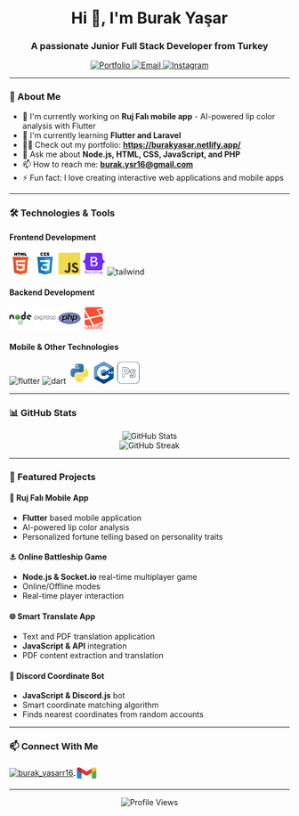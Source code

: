<h1 align="center">Hi 👋, I'm Burak Yaşar</h1>
<h3 align="center">A passionate Junior Full Stack Developer from Turkey</h3>

<p align="center">
  <a href="https://lucent-truffle-3b6c5c.netlify.app/" target="_blank">
    <img src="https://img.shields.io/badge/Portfolio-000000?style=for-the-badge&logo=netlify&logoColor=white" alt="Portfolio" />
  </a>
  <a href="mailto:burak.ysr16@gmail.com" target="_blank">
    <img src="https://img.shields.io/badge/Email-D14836?style=for-the-badge&logo=gmail&logoColor=white" alt="Email" />
  </a>
  <a href="https://instagram.com/burak_yasarr16" target="_blank">
    <img src="https://img.shields.io/badge/Instagram-E4405F?style=for-the-badge&logo=instagram&logoColor=white" alt="Instagram" />
  </a>
</p>

---

### 🚀 About Me

- 🔭 I'm currently working on **Ruj Falı mobile app** - AI-powered lip color analysis with Flutter
- 🌱 I'm currently learning **Flutter and Laravel**
- 👨‍💻 Check out my portfolio: **https://burakyasar.netlify.app/**
- 💬 Ask me about **Node.js, HTML, CSS, JavaScript, and PHP**
- 📫 How to reach me: **burak.ysr16@gmail.com**
- ⚡ Fun fact: I love creating interactive web applications and mobile apps

---

### 🛠️ Technologies & Tools

#### Frontend Development
<p>
  <img src="https://raw.githubusercontent.com/devicons/devicon/master/icons/html5/html5-original-wordmark.svg" alt="html5" width="40" height="40"/>
  <img src="https://raw.githubusercontent.com/devicons/devicon/master/icons/css3/css3-original-wordmark.svg" alt="css3" width="40" height="40"/>
  <img src="https://raw.githubusercontent.com/devicons/devicon/master/icons/javascript/javascript-original.svg" alt="javascript" width="40" height="40"/>
  <img src="https://raw.githubusercontent.com/devicons/devicon/master/icons/bootstrap/bootstrap-plain-wordmark.svg" alt="bootstrap" width="40" height="40"/>
  <img src="https://www.vectorlogo.zone/logos/tailwindcss/tailwindcss-icon.svg" alt="tailwind" width="40" height="40"/>
</p>

#### Backend Development
<p>
  <img src="https://raw.githubusercontent.com/devicons/devicon/master/icons/nodejs/nodejs-original-wordmark.svg" alt="nodejs" width="40" height="40"/>
  <img src="https://raw.githubusercontent.com/devicons/devicon/master/icons/express/express-original-wordmark.svg" alt="express" width="40" height="40"/>
  <img src="https://raw.githubusercontent.com/devicons/devicon/master/icons/php/php-original.svg" alt="php" width="40" height="40"/>
  <img src="https://raw.githubusercontent.com/devicons/devicon/master/icons/laravel/laravel-plain-wordmark.svg" alt="laravel" width="40" height="40"/>
</p>

#### Mobile & Other Technologies
<p>
  <img src="https://www.vectorlogo.zone/logos/flutterio/flutterio-icon.svg" alt="flutter" width="40" height="40"/>
  <img src="https://www.vectorlogo.zone/logos/dartlang/dartlang-icon.svg" alt="dart" width="40" height="40"/>
  <img src="https://raw.githubusercontent.com/devicons/devicon/master/icons/python/python-original.svg" alt="python" width="40" height="40"/>
  <img src="https://raw.githubusercontent.com/devicons/devicon/master/icons/cplusplus/cplusplus-original.svg" alt="cplusplus" width="40" height="40"/>
  <img src="https://raw.githubusercontent.com/devicons/devicon/master/icons/photoshop/photoshop-line.svg" alt="photoshop" width="40" height="40"/>
</p>

---

### 📊 GitHub Stats

<p align="center">
  <img src="https://github-readme-stats.vercel.app/api?username=DJmovie12&show_icons=true&theme=radical" alt="GitHub Stats" />
  <br/>
  <img src="https://github-readme-streak-stats.herokuapp.com/?user=DJmovie12&theme=radical" alt="GitHub Streak" />
</p>

---

### 🌟 Featured Projects

#### 🤖 Ruj Falı Mobile App
- **Flutter** based mobile application
- AI-powered lip color analysis
- Personalized fortune telling based on personality traits

#### ⚓ Online Battleship Game
- **Node.js & Socket.io** real-time multiplayer game
- Online/Offline modes
- Real-time player interaction

#### 🌐 Smart Translate App
- Text and PDF translation application
- **JavaScript & API** integration
- PDF content extraction and translation

#### 🎯 Discord Coordinate Bot
- **JavaScript & Discord.js** bot
- Smart coordinate matching algorithm
- Finds nearest coordinates from random accounts

---

### 📫 Connect With Me

<p align="left">
  <a href="https://instagram.com/burak_yasarr16" target="blank">
    <img align="center" src="https://raw.githubusercontent.com/rahuldkjain/github-profile-readme-generator/master/src/images/icons/Social/instagram.svg" alt="burak_yasarr16" height="30" width="40" />
  </a>
  <a href="mailto:burak.ysr16@gmail.com" target="blank">
    <img align="center" src="https://raw.githubusercontent.com/rahuldkjain/github-profile-readme-generator/master/src/images/icons/Social/gmail.svg" alt="burak.ysr16@gmail.com" height="30" width="40" />
  </a>
</p>

---

<p align="center">
  <img src="https://komarev.com/ghpvc/?username=YOUR_USERNAME&label=Profile%20views&color=0e75b6&style=flat" alt="Profile Views" />
</p>
